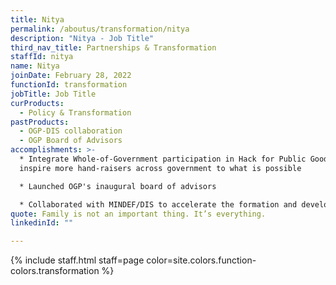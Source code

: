 ```yaml
---
title: Nitya
permalink: /aboutus/transformation/nitya
description: "Nitya - Job Title"
third_nav_title: Partnerships & Transformation
staffId: nitya
name: Nitya
joinDate: February 28, 2022
functionId: transformation
jobTitle: Job Title
curProducts:
  - Policy & Transformation
pastProducts:
  - OGP-DIS collaboration
  - OGP Board of Advisors
accomplishments: >-
  * Integrate Whole-of-Government participation in Hack for Public Good to
  inspire more hand-raisers across government to what is possible

  * Launched OGP's inaugural board of advisors

  * Collaborated with MINDEF/DIS to accelerate the formation and development of tech teams and capabilities
quote: Family is not an important thing. It’s everything.
linkedinId: ""

---
```


{% include staff.html staff=page color=site.colors.function-colors.transformation %}

